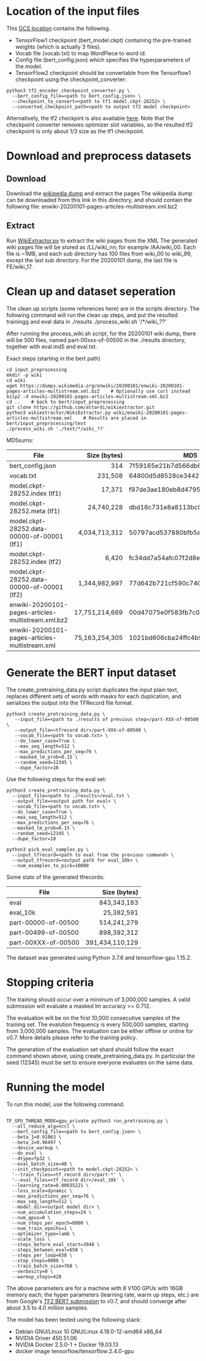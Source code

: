# Location of the input files 

This [GCS location](https://console.cloud.google.com/storage/browser/pkanwar-bert) contains the following.
* TensorFlow1 checkpoint (bert_model.ckpt) containing the pre-trained weights (which is actually 3 files).
* Vocab file (vocab.txt) to map WordPiece to word id.
* Config file (bert_config.json) which specifies the hyperparameters of the model.
* TensorFlow2 checkpoint should be convertable from the Tensorflow1 checkpoint using the checkpoint_converter:

```shell
python3 tf2_encoder_checkpoint_converter.py \
  --bert_config_file=<path to bert_config.json> \
  --checkpoint_to_convert=<path to tf1 model.ckpt-28252> \
  --converted_checkpoint_path=<path to output tf2 model checkpoint>
```

Alternatively, the tf2 checkpint is also available [here](https://pantheon.corp.google.com/storage/browser/nnigania_perf_profiles/bert_mlperf_data). Note that the checkpoint converter removes optimizer slot variables, so the resulted tf2 checkpoint is only about 1/3 size as the tf1 checkpoint.

# Download and preprocess datasets

## Download
Download the [wikipedia dump](https://dumps.wikimedia.org/enwiki/20200101/enwiki-20200101-pages-articles-multistream.xml.bz2) and extract the pages
The wikipedia dump can be downloaded from this link in this directory, and should contain the following file:
enwiki-20200101-pages-articles-multistream.xml.bz2

## Extract
Run [WikiExtractor.py](https://github.com/attardi/wikiextractor) to extract the wiki pages from the XML
The generated wiki pages file will be stored as <data dir>/LL/wiki_nn; for example <data dir>/AA/wiki_00. Each file is ~1MB, and each sub directory has 100 files from wiki_00 to wiki_99, except the last sub directory. For the 20200101 dump, the last file is FE/wiki_17.

# Clean up and dataset seperation
The clean up scripts (some references here) are in the scripts directory.
The following command will run the clean up steps, and put the resulted trainingg and eval data in ./results
./process_wiki.sh '<data dir>/*/wiki_??'

After running the process_wiki.sh script, for the 20200101 wiki dump, there will be 500 files, named part-00xxx-of-00500 in the ./results directory, together with eval.md5 and eval.txt.

Exact steps (starting in the bert path)  

```shell
cd input_preprocessing
mkdir -p wiki  
cd wiki  
wget https://dumps.wikimedia.org/enwiki/20200101/enwiki-20200101-pages-articles-multistream.xml.bz2    # Optionally use curl instead  
bzip2 -d enwiki-20200101-pages-articles-multistream.xml.bz2  
cd ..    # back to bert/input_preprocessing  
git clone https://github.com/attardi/wikiextractor.git  
python3 wikiextractor/WikiExtractor.py wiki/enwiki-20200101-pages-articles-multistream.xml    # Results are placed in bert/input_preprocessing/text  
./process_wiki.sh './text/*/wiki_??'  
```
 
MD5sums:

| File                                               |   Size (bytes) | MD5                              |
|----------------------------------------------------|  ------------: |----------------------------------|
| bert_config.json                                   |            314 | 7f59165e21b7d566db610ff6756c926b |
| vocab.txt                                          |        231,508 | 64800d5d8528ce344256daf115d4965e |
| model.ckpt-28252.index (tf1)                       |         17,371 | f97de3ae180eb8d479555c939d50d048 |
| model.ckpt-28252.meta (tf1)                        |     24,740,228 | dbd16c731e8a8113bc08eeed0326b8e7 |
| model.ckpt-28252.data-00000-of-00001 (tf1)         |  4,034,713,312 | 50797acd537880bfb5a7ade80d976129 |
| model.ckpt-28252.index (tf2)                       |          6,420 | fc34dd7a54afc07f2d8e9d64471dc672 |
| model.ckpt-28252.data-00000-of-00001 (tf2)         |  1,344,982,997 | 77d642b721cf590c740c762c7f476e04 | 
| enwiki-20200101-pages-articles-multistream.xml.bz2 | 17,751,214,669 | 00d47075e0f583fb7c0791fac1c57cb3 |
| enwiki-20200101-pages-articles-multistream.xml     | 75,163,254,305 | 1021bd606cba24ffc4b93239f5a09c02 |

# Generate the BERT input dataset

The create_pretraining_data.py script duplicates the input plain text, replaces different sets of words with masks for each duplication, and serializes the output into the TFRecord file format. 

```shell
python3 create_pretraining_data.py \
   --input_file=<path to ./results of previous step>/part-XXX-of-00500 \
   --output_file=<tfrecord dir>/part-XXX-of-00500 \
   --vocab_file=<path to vocab.txt> \
   --do_lower_case=True \
   --max_seq_length=512 \
   --max_predictions_per_seq=76 \
   --masked_lm_prob=0.15 \
   --random_seed=12345 \
   --dupe_factor=10
```

Use the following steps for the eval set:

```shell
python3 create_pretraining_data.py \
  --input_file=<path to ./results>/eval.txt \
  --output_file=<output path for eval> \
  --vocab_file=<path to vocab.txt> \
  --do_lower_case=True \
  --max_seq_length=512 \
  --max_predictions_per_seq=76 \
  --masked_lm_prob=0.15 \
  --random_seed=12345 \
  --dupe_factor=10

python3 pick_eval_samples.py \
  --input_tfrecord=<path to eval from the previous command> \
  --output_tfrecord=<output path for eval_10k> \
  --num_examples_to_pick=10000
```

Some stats of the generated tfrecords:

| File                |    Size (bytes) |
|---------------------|  -------------: |
| eval                |     843,343,183 |
| eval_10k            |      25,382,591 |
| part-00000-of-00500 |     514,241,279 |
| part-00499-of-00500 |     898,392,312 |
| part-00XXX-of-00500 | 391,434,110,129 | 

The dataset was generated using Python 3.7.6 and tensorflow-gpu 1.15.2.

# Stopping criteria
The training should occur over a minimum of 3,000,000 samples. A valid submission will evaluate a masked lm accuracy >= 0.712. 

The evaluation will be on the first 10,000 consecutive samples of the training set. The evalution frequency is every 500,000 samples, starting from 3,000,000 samples. The evaluation can be either offline or online for v0.7. More details please refer to the training policy.

The generation of the evaluation set shard should follow the exact command shown above, using create_pretraining_data.py. In particular the seed (12345) must be set to ensure everyone evaluates on the same data.

# Running the model

To run this model, use the following command.

```shell

TF_GPU_THREAD_MODE=gpu_private python3 run_pretraining.py \
  --all_reduce_alg=nccl \
  --bert_config_file=<path to bert_config.json> \
  --beta_1=0.91063 \
  --beta_2=0.96497 \
  --device_warmup \
  --do_eval \
  --dtype=fp32 \
  --eval_batch_size=48 \
  --init_checkpoint=<path to model.ckpt-28252> \
  '--train_files=<tf_record dir>/part-*' \
  '--eval_files=<tf_record dir>/eval_10k' \
  --learning_rate=0.00035221 \
  --loss_scale=dynamic \
  --max_predictions_per_seq=76 \
  --max_seq_length=512 \
  --model_dir=<output model dir> \
  --num_accumulation_steps=24 \
  --num_gpus=8 \
  --num_steps_per_epoch=8000 \
  --num_train_epochs=1 \
  --optimizer_type=lamb \
  --scale_loss \
  --steps_before_eval_start=3948 \
  --steps_between_eval=658 \
  --steps_per_loop=658 \
  --stop_steps=8000 \
  --train_batch_size=768 \
  --verbosity=0 \
  --warmup_steps=420

```

The above parameters are for a machine with 8 V100 GPUs with 16GB memory each; the hyper parameters (learning rate, warm up steps, etc.) are from Google's [TF2 BERT submission](https://github.com/mlperf/training_results_v0.7/tree/master/Google/benchmarks/bert/gpu-v100-8-TF2.0) to v0.7, and should converge after about 3.5 to 4.0 million samples.

The model has been tested using the following stack:
- Debian GNU/Linux 10 GNU/Linux 4.19.0-12-amd64 x86_64
- NVIDIA Driver 450.51.06
- NVIDIA Docker 2.5.0-1 + Docker 19.03.13
- docker image tensorflow/tensorflow:2.4.0-gpu

